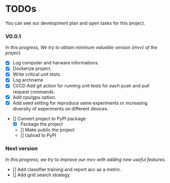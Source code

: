 # TODOs

You can see our development plan and open tasks for this project.


### V0.0.1
*In this progress, We try to obtain minimum valueble version (mvv) of the project.*

- [X] Log computer and harware informations.
- [X] Dockerize project.
- [X] Write critical unit tests.
- [X] Log archname
- [X] CI/CD Add git action for running unit tests for each push and pull request commands.
- [X] Add cpu/gpu option. 
- [X] Add seed setting for reproduce same experiments or increasing diversity of experiments on different devices.
- [] Convert project to PyPI package
    - [X] Package the project
    - [] Make public the project 
    - [] Upload to PyPI



### Next version
*In this progress, we try to improve our mvv with adding new useful features.*

- [] Add classifier training and report acc as a metric.
- [] Add grid search strategy.